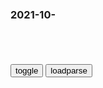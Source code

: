 ### 2021-10-　

```note
```

<table id="tbc" style="white-space:pre-wrap">
</table>
<button onclick="toggleb()">toggle</button>
<button onclick="loadparse()">loadparse</button>
<br>
<!-- 🌸<br>🍅-　-🍑<hr>🍀 -->
<pre>
<textarea rows="30" cols="100" style="display: none" id="tar">

<p><font size="4""><b>
法国天主教领袖率主教团下跪！</b></font>
https://mbd.baidu.com/newspage/data/landingsuper?context=%7B%22nid%22%3A%22news_9133560379413657845%22%7D

b度网友ebb301b
天主教的忏悔就表示被主原谅了，然后可以继续了~~

髯翁
发炎人的嘴硬就只当没发生过了，然后可以继续了。

<font size="1" style="color:#DCDCDC"><b>2021/11/8 下午4:11:18</b></font>

<p><font size="4""><b>
A股永不骗人的黄金不败铁则：“月线看趋势，周线看方向，日线看买卖点”，虽16字，但字字斗金</b></font>
https://baijiahao.baidu.com/s?id=1652459188010015452&wfr=spider&for=pc

有99%的活跃交易者最容易在顶部看多，底部看空，这就是投资者所犯的做大错误，所以想要赚钱就需要和投资大众“对着干”，
https://pics1.baidu.com/feed/00e93901213fb80eac4f7fc2ab12f02bb8389456.jpeg?token=d9a10da1d3688cd64540f193b26e1ef2&.jpg

<font size="1" style="color:#DCDCDC"><b>2021/11/8 下午4:01:13</b></font>

<p><font size="4""><b>
火影忍者：为了给佐助做早餐，鼬神开启万花筒，天照煎蛋你见过没,动漫,日本动漫,好看视频</b></font>
https://haokan.baidu.com/v?vid=6844821956970271783&sfrom=baidu-feed

<font size="1" style="color:#DCDCDC"><b>2021/11/8 下午3:35:48</b></font>

<p><font size="4""><b>
生涯：老头得知被出卖了，紧紧握住叛徒的手，微笑拉响了手雷！,影视,战争片,好看视频</b></font>
https://haokan.baidu.com/v?vid=1144835547669725955

<font size="1" style="color:#DCDCDC"><b>2021/11/8 下午2:51:20</b></font>

<p><font size="4""><b>
小明王为何不及早禅位朱元璋，非要等死呢？_腾讯新闻</b></font>
https://new.qq.com/rain/a/20211006a026q300

<font size="1" style="color:#DCDCDC"><b>2021/11/8 下午2:39:27</b></font>

<p><font size="4""><b>
德天使爆出双灵高达，而双灵的审判系统能力直接让新型高达瘫痪,动漫,日本动漫,好看视频</b></font>
https://haokan.baidu.com/v?vid=15280114552729222795&sfrom=baidu-feed

根除z争。a龖龖龖

无妨，只要你愿意代替我去做，去改变这个扭曲的世界。

<font size="1" style="color:#DCDCDC"><b>2021/11/8 下午2:28:02</b></font>

<p><font size="4""><b>
原来佩恩，也是一个苦命人，被木叶忍者狠狠的欺负了！,动漫,日本动漫,好看视频</b></font>
https://haokan.baidu.com/v?vid=9973467194807733119&sfrom=baidu-feed

对我来说你们的阻止太碍事了。a龖龖龖

<font size="1" style="color:#DCDCDC"><b>2021/11/10 下午9:27:30</b></font>

<font size="4"><b>
交通站：大阪师团太搞笑，正经仗没打过几次，生意却做的红红火火,影视,战争片,好看视频</b></font><br>
https://haokan.baidu.com/v?vid=16432080230067328393&sfrom=baidu-feed

交换是两厢情愿的事情，如果有一方觉得吃亏了，交换的就不成立。

嘴上说效忠天皇，其实骨子里，根本不拿天皇当回事，

打起仗来也不积极，他们能不大就不大，能少打绝不多打。

<font size="1" style="color:#DCDCDC"><b>2021/11/26 上午10:13:37</b></font>
<p><font size="4""><b>
交通站：大阪师团的兵，卖东西没在怕的，价格合适大炮都卖,影视,战争片,好看视频</b></font>
https://haokan.baidu.com/v?vid=16779845672887207255&sfrom=baidu-feed

您知道战争时期什么最赚钱吗？

我有一个新的作战方案，保证在战争结束以后，我们就有做大生意的本钱了。
把炮卖掉。a龖龖囗

<font size="1" style="color:#DCDCDC"><b>2021/11/8 下午2:21:24</b></font>

<p><font size="4"><b>
我不是药神：神父揭露卖假药被保安抓，程勇看不下去带人直接干！,影视,喜剧片,好看视频</b></font>
https://haokan.baidu.com/v?vid=1211989556396681921&tab=

<font size="1" style="color:#DCDCDC"><b>2021/11/15 下午2:48:56</b></font>
<p><font size="4""><b>
药神：徐峥拉神父下水，这段戏简直绝了，看看什么叫老戏骨,影视,喜剧片,好看视频</b></font>
https://haokan.baidu.com/v?vid=9110997576985550145&sfrom=baidu-feed

我是基督徒，违法的事情是不能做的。

人命关天啊，为了救人命而违法有什么错？

<font size="1" style="color:#DCDCDC"><b>2021/11/8 下午2:08:32</b></font>

<p><font size="4""><b>
那年那兔那些事儿：兔子不要脸，身为种花家的人，还替毛熊打圆场,动漫,国产动漫,好看视频</b></font>
https://haokan.baidu.com/v?vid=10694455665043482341

他出了错拍拍屁股走人，倒下的同志们可永远也站不起来了。a龖龖龖

你张口毛熊闭口毛熊，把你自己那张面具摘下来，想想自己的祖宗是谁。a龖龖囗

我们不能再任由只会空谈的人摆布，而是应该用我们自己的行动去实现目标。a龖龖囗

<font size="1" style="color:#DCDCDC"><b>2021/11/8 下午2:02:23</b></font>

<p><font size="4""><b>
那年那兔：兔子毛熊二国结交，双方开始阅兵唱国歌，像真的一样,动漫,国产动漫,好看视频</b></font>
https://haokan.baidu.com/v?vid=8030938479320125179&sfrom=baidu-feed

这个伟大的gj，已经不复存在了。

我们相爱又相杀。

<font size="1" style="color:#DCDCDC"><b>2021/11/8 下午1:53:12</b></font>

<p><font size="4""><b>
那年那兔：秃子打不过兔子，只能拿着喇叭，逞一时口舌之快,动漫,国产动漫,好看视频</b></font>
https://haokan.baidu.com/v?vid=8634243679684166097

那就干一票吧。

自己人打自己人，何必呢？

老子自幼就是种花家的传人，厚颜无耻之徒。a龖龖龖

总有一天，我会回来的。总有一天。

<font size="1" style="color:#DCDCDC"><b>2021/11/8 下午2:00:13</b></font>

<p><font size="4""><b>
史上最全！人体工学椅选购指南 | 先看评测_哔哩哔哩_bilibili</b></font>
https://www.bilibili.com/video/BV12g411K7rB

<font size="1" style="color:#DCDCDC"><b>2021/11/8 上午11:47:12</b></font>

<p><font size="4""><b>
gj统计局：2020年zgGDP占世界经济比重预计达到17%左右</b></font>
https://baijiahao.baidu.com/s?id=1689190963377483986&wfr=spider&for=pc

<font size="1" style="color:#DCDCDC"><b>2021/11/8 上午10:44:42</b></font>

<p><font size="4""><b>
当消费主义和女q合体，资本笑麻了【有轶见】_哔哩哔哩_bilibili</b></font>
https://www.bilibili.com/video/BV18T4y197iR

<font size="1" style="color:#DCDCDC"><b>2021/11/8 上午10:33:59</b></font>

<font size="4""><b>
非洲暴君博卡萨：穷奢暴虐，娶18岁zg姑娘，加冕称帝无人光临</b></font>
https://mbd.baidu.com/newspage/data/landingsuper?context=%7B%22nid%22%3A%22news_8857225237136365038%22%7D&n_type=0&p_from=1

他当年的“称帝”行为实在太过雷人，成为了全世界的笑柄。在中非这个全世界最贫瘠的gj里，博卡萨通过z变当上总统，然后横征暴敛积累财富，最后在gj即将破产前登基称帝，也彻底把中非g和g带进了地狱。

因为他的名声太臭，所以1976年博卡萨的登基大典没有任何一个gj领导人参与，连他最亲密的法国人都不愿意给他面子。

“非洲三大暴君”中，阿明最为血腥残暴，蒙博托最为贪婪腐败，而博卡萨最出名的则是疯狂，甚至他的手下曾信誓旦旦地称其“精神有问题”。

英国人看清楚了战后局势，早早就卷铺盖走人了，法国作为大lgj，z府依然要坚持传统的“帝国政策”：即放开z治q利，但是要在文化和经济上输出影响，让殖民地成为自己的附庸。

时任总统达科发现了一个令自己不安的事情：中非军队完全不鸟自己这个总统，而是听从军队总参谋长博卡萨的命令。

堂堂中非国家军队变成了“博家军”，达科感觉如芒刺在背，而博卡萨也越来越骄横。

1966年，达科看清了博卡萨的狼子野心，想要清除博卡萨这个定时炸弹，结果得到风声的博卡萨啊先下手为强，

博卡萨上台后，将中非独立6年来的努力全部推翻，他武力威胁gj议员，让议会选举他为“终身z席”，并且自己一人身兼全g所有部委的部长职务，他既是军队司令，也是教育部长，还是外交部长，也是妇女协会主任。

博卡萨这种专制不是来源于他对q力的贪恋，而是来源于他对z治的无知。“博卡萨根本不知道什么是z府，也不知道什么是总统，他在以管理军队的方式管理z府”，这是下台的达科总统的评价。

当中非已经成为自己的私产后，博卡萨没想着有一番作为，而是立刻开始敛财。

中非的支柱产业是可可豆种植以及开采金刚石和铀矿，博卡萨将这些矿产的资本“收归g有”，其实就是把gj收入装进自己的口袋。

此外他还给全g各个行业加税，本地人上不上班都要交人头税，而外国人经商更要缴纳高达10%的资本作为保护费。不交者拒绝入境做生意，就算交了，博卡萨还要收3成的股份，简直比黑手d还黑。

<font size="4""><b>
上h迪士n乐园8日开工 z方股份占比57%_产经_公司新闻_新浪财经_新浪网</b></font>
http://finance.sina.com.cn/roll/20110408/19119660077.shtml

<font size="1" style="color:#1E90FF"><b>2021/11/8 上午10:15:01</b></font>

在这些狗血措施下，博卡萨的个人资产飞速增长，执z还没几年，他就在瑞士以个人身份存了10亿美金。博卡萨在g内大修行宫，还在欧美发达gj购买物业，其中包括十几个葡萄酒庄园、豪宅以及街区，此外还有数艘私人飞机和游艇停在世界各地的景点随时待命。

钱有了，q有了，房子也有了，博卡萨接着开始扩充后宫。

他坐着飞机全球访问，并顺便寻摸美女，在1968年，博卡萨在zg台湾访问时爱上了18岁的酒店员工林碧c。在金钱攻势和花言巧语下，40多岁的博卡萨将林碧c骗到中非，做了自己第9个老婆。

博卡萨在中非竭泽而渔，搞得m怨很大，g内g外都有怨言，但是他依然稳坐总统职位。博卡萨对于反对派绝不手软，他建立私人jy关yz敌和反对派，将这些人用酷刑折磨后处死。有记载他将反对派的尸体拿去喂猛兽，

“皇帝”这个称号是随便叫的吗？但博卡萨偏不，他不听手下改为“王国”的意见，坚持把中非共和国改成“中非帝国”，甚至在头衔上加上“法兰西的王”，

根据法国人的研究揭示，博卡萨一直是个“精神法国人”，而他称帝，是对法国皇帝拿破仑的一次致敬。

70年代末的中非z府财政已经崩溃，靠着法国人给一点资金运转，但是z府g员们不敢不听博卡萨的命令，否则将小命不保。

中非请了外国施工队在首都中心修建了一座“凯旋门”，并造了4座博卡萨巨型铜像放在大路两旁。

当时的中非已经停发公务员工资长达半年，g库里空空如也，国外债台高筑。

登基过后，博卡萨没有任何改变，继续对百姓敲骨吸髓。中非rm忍无可忍，多地爆发反z府游行，博卡萨皇帝派出jjz压抗议的工人和学生，甚至在首都屠杀了100多名儿童，

<font size="1" style="color:#1E90FF"><b>2021/11/8 上午9:51:08</b></font>

</textarea>
</pre>
<!-- 🍀<br>🍑-　-🍅<hr>🌸 -->

```tip
```

<script src="https://cdn.jsdelivr.net/npm/jquery@3.5.1/dist/jquery.min.js"></script>

<link rel="stylesheet" href="https://cdn.jsdelivr.net/gh/fancyapps/fancybox@3.5.7/dist/jquery.fancybox.min.css" />
<script src="https://cdn.jsdelivr.net/gh/fancyapps/fancybox@3.5.7/dist/jquery.fancybox.min.js"></script>

<script type="text/javascript">

var __urlRegex = /(\b(https?|ftp|file):\/\/[-A-Z0-9+&@#\/%?=~_|!:,.;]*[-A-Z0-9+&@#\/%=~_|])/ig;
var __imgRegex = /\.(?:jpe?g|gif|png)$/i;

loadparse();

function parseURL($string){

    var exp = __urlRegex;
    return $string.replace(exp,function(match){
            __imgRegex.lastIndex=0;
            if(__imgRegex.test(match)){
                return '<a data-fancybox="gallery" href="' + match.replace("/p=700", "")
                 + '"><img src="' + match.replace("/p=700", "/p=160x200")+'" width="64"></a>';
            }
            else{
                return '<a href="' + match + '" target="_blank">' + match + '</a>';
            }
        }
    );
}

function loadparse() {
  tbc.innerHTML = parseURL(tar.value);
}

function toggleb() {
  var x = document.getElementById("tar");
  if (x.style.display === "none") {
    x.style.display = "";
  } else {
    x.style.display = "none";
  }
}

</script>
